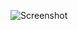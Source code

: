![Screenshot](https://raw.githubusercontent.com/Cryakl/Ultimate-RAT-Collection/refs/heads/main/Evilotus/Evilotus%201.3/Screenshot.png)

